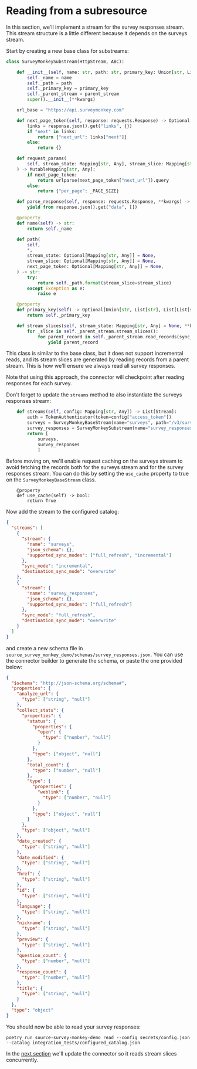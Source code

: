 # Reading from a subresource

In this section, we'll implement a stream for the survey responses stream. This stream structure is
a little different because it depends on the surveys stream.

Start by creating a new base class for substreams:

```python
class SurveyMonkeySubstream(HttpStream, ABC):

    def __init__(self, name: str, path: str, primary_key: Union[str, List[str]], parent_stream: Stream, **kwargs: Any) -> None:
        self._name = name
        self._path = path
        self._primary_key = primary_key
        self._parent_stream = parent_stream
        super().__init__(**kwargs)

    url_base = "https://api.surveymonkey.com"

    def next_page_token(self, response: requests.Response) -> Optional[Mapping[str, Any]]:
        links = response.json().get("links", {})
        if "next" in links:
            return {"next_url": links["next"]}
        else:
            return {}

    def request_params(
        self, stream_state: Mapping[str, Any], stream_slice: Mapping[str, any] = None, next_page_token: Mapping[str, Any] = None
    ) -> MutableMapping[str, Any]:
        if next_page_token:
            return urlparse(next_page_token["next_url"]).query
        else:
            return {"per_page": _PAGE_SIZE}

    def parse_response(self, response: requests.Response, **kwargs) -> Iterable[Mapping]:
        yield from response.json().get("data", [])

    @property
    def name(self) -> str:
        return self._name

    def path(
        self,
        *,
        stream_state: Optional[Mapping[str, Any]] = None,
        stream_slice: Optional[Mapping[str, Any]] = None,
        next_page_token: Optional[Mapping[str, Any]] = None,
    ) -> str:
        try:
            return self._path.format(stream_slice=stream_slice)
        except Exception as e:
            raise e

    @property
    def primary_key(self) -> Optional[Union[str, List[str], List[List[str]]]]:
        return self._primary_key

    def stream_slices(self, stream_state: Mapping[str, Any] = None, **kwargs) -> Iterable[Optional[Mapping[str, any]]]:
        for _slice in self._parent_stream.stream_slices():
            for parent_record in self._parent_stream.read_records(sync_mode=SyncMode.full_refresh, stream_slice=_slice):
                yield parent_record
```

This class is similar to the base class, but it does not support incremental reads, and its stream
slices are generated by reading records from a parent stream. This is how we'll ensure we always
read all survey responses.

Note that using this approach, the connector will checkpoint after reading responses for each
survey.

Don't forget to update the `streams` method to also instantiate the surveys responses stream:

```python
    def streams(self, config: Mapping[str, Any]) -> List[Stream]:
        auth = TokenAuthenticator(token=config["access_token"])
        surveys = SurveyMonkeyBaseStream(name="surveys", path="/v3/surveys", primary_key="id", data_field="data", cursor_field="date_modified", authenticator=auth)
        survey_responses = SurveyMonkeySubstream(name="survey_responses", path="/v3/surveys/{stream_slice[id]}/responses/", primary_key="id", authenticator=auth, parent_stream=surveys)
        return [
            surveys,
            survey_responses
            ]
```

Before moving on, we'll enable request caching on the surveys stream to avoid fetching the records
both for the surveys stream and for the survey responses stream. You can do this by setting the
`use_cache` property to true on the `SurveyMonkeyBaseStream` class.

```
    @property
    def use_cache(self) -> bool:
        return True
```

Now add the stream to the configured catalog:

```json
{
  "streams": [
    {
      "stream": {
        "name": "surveys",
        "json_schema": {},
        "supported_sync_modes": ["full_refresh", "incremental"]
      },
      "sync_mode": "incremental",
      "destination_sync_mode": "overwrite"
    },
    {
      "stream": {
        "name": "survey_responses",
        "json_schema": {},
        "supported_sync_modes": ["full_refresh"]
      },
      "sync_mode": "full_refresh",
      "destination_sync_mode": "overwrite"
    }
  ]
}
```

and create a new schema file in `source_survey_monkey_demo/schemas/survey_responses.json`. You can
use the connector builder to generate the schema, or paste the one provided below:

```json
{
  "$schema": "http://json-schema.org/schema#",
  "properties": {
    "analyze_url": {
      "type": ["string", "null"]
    },
    "collect_stats": {
      "properties": {
        "status": {
          "properties": {
            "open": {
              "type": ["number", "null"]
            }
          },
          "type": ["object", "null"]
        },
        "total_count": {
          "type": ["number", "null"]
        },
        "type": {
          "properties": {
            "weblink": {
              "type": ["number", "null"]
            }
          },
          "type": ["object", "null"]
        }
      },
      "type": ["object", "null"]
    },
    "date_created": {
      "type": ["string", "null"]
    },
    "date_modified": {
      "type": ["string", "null"]
    },
    "href": {
      "type": ["string", "null"]
    },
    "id": {
      "type": ["string", "null"]
    },
    "language": {
      "type": ["string", "null"]
    },
    "nickname": {
      "type": ["string", "null"]
    },
    "preview": {
      "type": ["string", "null"]
    },
    "question_count": {
      "type": ["number", "null"]
    },
    "response_count": {
      "type": ["number", "null"]
    },
    "title": {
      "type": ["string", "null"]
    }
  },
  "type": "object"
}
```

You should now be able to read your survey responses:

```
poetry run source-survey-monkey-demo read --config secrets/config.json --catalog integration_tests/configured_catalog.json
```

In the [next section](8-concurrency.md) we'll update the connector so it reads stream slices
concurrently.
